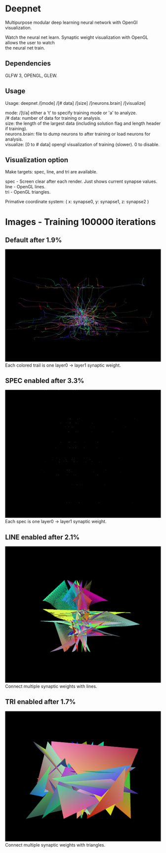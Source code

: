 # Deepnet
Multipurpose modular deep learning neural network with OpenGl visualization.<br />

Watch the neural net learn. Synaptic weight visualization with OpenGL allows the user to watch<br />
the neural net train.

## Dependencies
GLFW 3, OPENGL, GLEW.<br />

## Usage
Usage: deepnet /[mode] /[# data] /[size] /[neurons.brain] /[visualize]<br />

mode: /[t/a] either a 't' to specify training mode or 'a' to analyze. <br />
/# data:  number of data for training or analysis.<br />
size: the length of the largest data (including solution flag and length header if training).<br />
neurons.brain: file to dump neurons to after training or load neurons for analysis.<br />
visualize: [0 to # data] opengl visualization of training (slower). 0 to disable.<br />

## Visualization option
Make targets: spec, line, and tri are available.<br />
    
spec - Screen clear after each render. Just shows current synapse values.<br />
line - OpenGL lines.<br />
tri - OpenGL triangles.<br />

Primative coordinate system: ( x: synapse0, y: synapse1, z: synapse2 )

# Images - Training 100000 iterations
 
## Default after 1.9%
![Default](/images/default.png)
Each colored trail is one layer0 -> layer1 synaptic weight.
## SPEC enabled after 3.3%
![Spec](/images/spec.png)
Each spec is one layer0 -> layer1 synaptic weight.
## LINE enabled after 2.1%
![Line](/images/line.png)
Connect multiple synaptic weights with lines.
## TRI enabled after 1.7%
![Tri](/images/tri.png)
Connect multiple synaptic weights with triangles.
